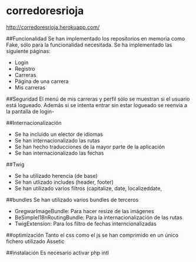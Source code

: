 corredoresrioja
====================

http://corredoresrioja.herokuapp.com/


##Funcionalidad
Se han implementado los repositorios en memoria como Fake, sólo para la funcionalidad necesitada.
Se ha implementado las siguiente páginas:
- Login
- Registro
- Carreras
- Página de una carrera
- Mis carreras

##Seguridad
El menú de mis carreras y perfil sólo se muestran si el usuario está logueado. Además si se intenta entrar sin estar logueado se reenvia a la pantalla de login-

##Internacionalización
- Se ha incluido un elector de idiomas
- Se han internacionalizado las rutas
- Se han hecho traducciones de la mayor parte de la aplicación
- Se han internacionalizado las fechas

##Twig
- Se ha utilizado herencia (de base)
- Se han utlizado includes (header, footer)
- Se han utilizado varios filtros (capitalize, date, localizeddate, 

##bundles
Se han utilizado varios bundles de terceros
- GregwarImageBundle: Para hacer resize de las imágenes
- BeSimpleI18nRoutingBundle: Para la internacionalización de las rutas
- TwigExtension: Para los filtro de fechas interncionalizadas

##optimización
Tanto el css como el js se han comprimido en un único fichero utilizado Assetic

##instalación
Es necesario activar php intl
